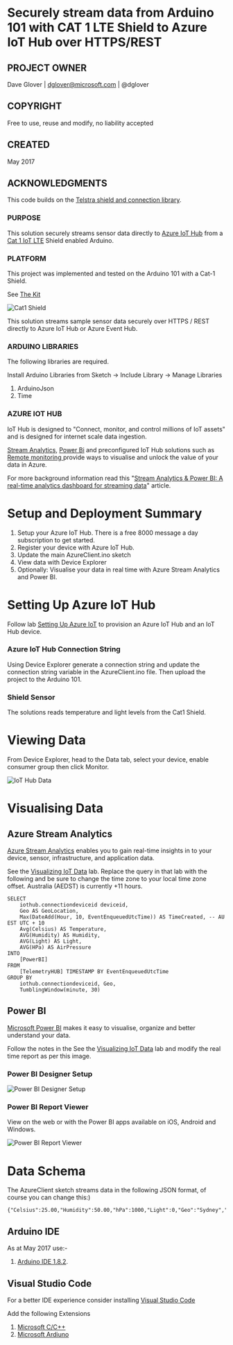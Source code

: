 # Securely stream data from Arduino 101 with CAT 1 LTE Shield to Azure IoT Hub over HTTPS/REST

## PROJECT OWNER

Dave Glover | dglover@microsoft.com | @dglover

## COPYRIGHT

Free to use, reuse and modify, no liability accepted

## CREATED 

May 2017

## ACKNOWLEDGMENTS

This code builds on the [Telstra shield and connection library](https://github.com/telstra/TIC2017). 

### PURPOSE

This solution securely streams sensor data directly to 
[Azure IoT Hub](https://azure.microsoft.com/en-us/documentation/articles/iot-hub-what-is-iot-hub/) from a [Cat 1 IoT LTE](https://exchange.telstra.com.au/our-network-ready-to-support-the-internet-of-things/) Shield enabled Arduino.


### PLATFORM

This project was implemented and tested on the Arduino 101 with a Cat-1 Shield.

See [The Kit](https://github.com/telstra/TIC2017/wiki/1.-The-Kit)

![Cat1 Shield](https://raw.githubusercontent.com/gloveboxes/Arduino-101-with-Cat-1-Shield-Secure-Http-Azure-IoT-Hub-Client/master/Resources/Cat1Shield.jpg)

This solution streams sample sensor data securely over HTTPS / REST directly to Azure IoT Hub or Azure Event Hub.

### ARDUINO LIBRARIES

The following libraries are required.

Install Arduino Libraries from Sketch -> Include Library -> Manage Libraries

1. ArduinoJson
2. Time

### AZURE IOT HUB

IoT Hub is designed to "Connect, monitor, and control millions of IoT assets" and is
designed for internet scale data ingestion. 

[Stream Analytics](https://azure.microsoft.com/en-us/services/stream-analytics/), 
[Power Bi](https://powerbi.microsoft.com/en-us/) and preconfigured IoT Hub solutions such as 
[Remote monitoring ](https://azure.microsoft.com/en-us/documentation/articles/iot-suite-remote-monitoring-sample-walkthrough) provide ways to visualise and unlock the value of your data in Azure.

For more background information read this "[Stream Analytics & Power BI: A real-time analytics dashboard for streaming data](https://azure.microsoft.com/en-us/documentation/articles/stream-analytics-power-bi-dashboard/)" article.



# Setup and Deployment Summary

1. Setup your Azure IoT Hub. There is a free 8000 message a day subscription to get started.
2. Register your device with Azure IoT Hub.
4. Update the main AzureClient.ino sketch
6. View data with Device Explorer
7. Optionally: Visualise your data in real time with Azure Stream Analytics and Power BI.


# Setting Up Azure IoT Hub

Follow lab [Setting Up Azure IoT](http://thinglabs.io/workshop/cs/nightlight/setup-azure-iot-hub/) to provision an Azure IoT Hub and an IoT Hub device. 

### Azure IoT Hub Connection String

Using Device Explorer generate a connection string and update the connection string variable in the AzureClient.ino file. Then upload the project to the Arduino 101.

### Shield Sensor

The solutions reads temperature and light levels from the Cat1 Shield.


# Viewing Data

From Device Explorer, head to the Data tab, select your device, enable consumer group then click Monitor.

![IoT Hub Data](https://raw.githubusercontent.com/gloveboxes/Arduino-NodeMCU-ESP8266-Secure-Azure-IoT-Hub-Client/master/AzureClient/Fritzing/IoTHubData.JPG)


# Visualising Data

## Azure Stream Analytics

[Azure Stream Analytics](https://azure.microsoft.com/en-us/services/stream-analytics/) enables you to gain 
real-time insights in to your device, sensor, infrastructure, and application data.

See the [Visualizing IoT Data](http://thinglabs.io/workshop/cs/nightlight/visualize-iot-with-powerbi/) lab.  Replace the query in that lab with the following and be sure to change the time zone to your local time zone offset.  Australia (AEDST) is currently +11 hours.

    SELECT
        iothub.connectiondeviceid deviceid,
        Geo AS GeoLocation,
        Max(DateAdd(Hour, 10, EventEnqueuedUtcTime)) AS TimeCreated, -- AU EST UTC + 10
        Avg(Celsius) AS Temperature,
        AVG(Humidity) AS Humidity,
        AVG(Light) AS Light,
        AVG(HPa) AS AirPressure
    INTO
        [PowerBI]
    FROM
        [TelemetryHUB] TIMESTAMP BY EventEnqueuedUtcTime
    GROUP BY
        iothub.connectiondeviceid, Geo,
        TumblingWindow(minute, 30)

 
## Power BI

[Microsoft Power BI](https://powerbi.microsoft.com) makes it easy to visualise, organize and better understand your data.

Follow the notes in the See the [Visualizing IoT Data](http://thinglabs.io/workshop/cs/nightlight/visualize-iot-with-powerbi/) lab and modify the real time report as per this image.

### Power BI Designer Setup

![Power BI Designer Setup](https://raw.githubusercontent.com/gloveboxes/Arduino-NodeMCU-ESP8266-Secure-Azure-IoT-Hub-Client/master/AzureClient/Fritzing/PowerBIDesigner.JPG)


### Power BI Report Viewer

View on the web or with the Power BI apps available on iOS, Android and Windows.

![Power BI Report Viewer](https://raw.githubusercontent.com/gloveboxes/Arduino-NodeMCU-ESP8266-Secure-Azure-IoT-Hub-Client/master/AzureClient/Fritzing/PowerBIReport.JPG)



# Data Schema

The AzureClient sketch streams data in the following JSON format, of course you can change this:)

    {"Celsius":25.00,"Humidity":50.00,"hPa":1000,"Light":0,"Geo":"Sydney","Schema":1,"Id":2}


## Arduino IDE

As at May 2017 use:-

1. [Arduino IDE 1.8.2](https://www.arduino.cc/en/Main/Software).

## Visual Studio Code

For a better IDE experience consider installing [Visual Studio Code](https://code.visualstudio.com/)

Add the following Extensions

1. [Microsoft C/C++]()
2. [Microsoft Ardiuno]()

